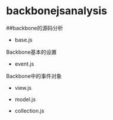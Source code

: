 backbonejsanalysis
==================

##backbone的源码分析

* base.js

Backbone基本的设置

* event.js

Backbone中的事件对象

* view.js


* model.js


* collection.js

